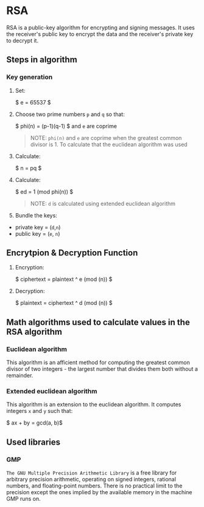 # RSA

RSA is a public-key algorithm for encrypting and signing messages. It uses the receiver's public key to encrypt the data and the receiver's private key to decrypt it.

## Steps in algorithm

### Key generation

1. Set:

    $ e = 65537 $
2. Choose two prime numbers `p` and `q` so that: 

    $ phi(n) = (p-1)(q-1) $ and `e` are coprime
    > NOTE: `phi(n)` and `e` are coprime when the greatest common divisor is 1. To calculate that the euclidean algorithm was used
3. Calculate:

    $ n = pq $

4. Calculate:

    $ ed = 1 (mod phi(n)) $
    > NOTE: `d` is calculated using extended euclidean algorithm
5. Bundle the keys:
- private key = (`d`,`n`)
- public key = (`e`, `n`)

## Encrytpion & Decryption Function

1. Encryption:

    $ ciphertext = plaintext ^ e (mod (n)) $

2. Decryption:

    $ plaintext = ciphertext ^ d (mod (n)) $

## Math algorithms used to calculate values in the RSA algorithm
### Euclidean algorithm
This algorithm is an afficient method for computing the greatest common divisor of two integers - the largest number that divides them both without a remainder.

### Extended euclidean algorithm
This algorithm is an extension to the euclidean algorithm. It computes integers `x` and `y` such that:

$ ax + by = gcd(a, b)$

## Used libraries

### GMP
`The GNU Multiple Precision Arithmetic Library` is a free library for arbitrary precision arithmetic, operating on signed integers, rational numbers, and floating-point numbers. There is no practical limit to the precision except the ones implied by the available memory in the machine GMP runs on.
